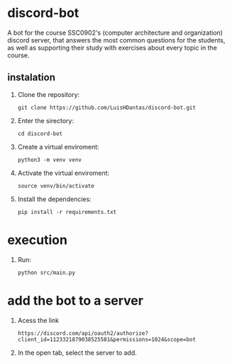 # discord-bot
A bot for the course SSC0902's (computer architecture and organization) discord server, that answers the most common questions for the students, as well as supporting their study with exercises about every topic in the course.

## instalation

1. Clone the repository:

    `git clone https://github.com/LuisHDantas/discord-bot.git`

2. Enter the sirectory:

    `cd discord-bot`

3. Create a virtual enviroment:

    `python3 -m venv venv `

4. Activate the virtual enviroment:

    `source venv/bin/activate`

5. Install the dependencies:

    `pip install -r requirements.txt`
    
# execution

1. Run:

    `python src/main.py`
    
# add the bot to a server

1. Acess the link
    
    `https://discord.com/api/oauth2/authorize?client_id=1123321879038525581&permissions=1024&scope=bot`

2. In the open tab, select the server to add.

